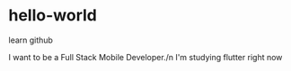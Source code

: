# hello-world
learn github

I want to be a Full Stack Mobile Developer./n
I'm studying flutter right now
